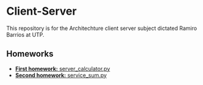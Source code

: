 # Client-Server

This repository is for the Architechture client server subject dictated Ramiro Barrios at UTP.

## Homeworks

+ [**First homework:** server_calculator.py ](server_calculator.py)
+ [**Second homework:** service_sum.py](service_sum.py)
